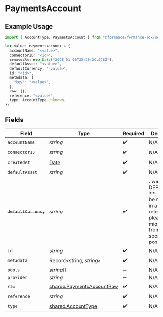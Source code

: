 # PaymentsAccount

## Example Usage

```typescript
import { AccountType, PaymentsAccount } from "@formance/formance-sdk/sdk/models/shared";

let value: PaymentsAccount = {
  accountName: "<value>",
  connectorID: "<id>",
  createdAt: new Date("2025-01-03T23:23:29.876Z"),
  defaultAsset: "<value>",
  defaultCurrency: "<value>",
  id: "<id>",
  metadata: {
    "key": "<value>",
  },
  raw: {},
  reference: "<value>",
  type: AccountType.Unknown,
};
```

## Fields

| Field                                                                                                                   | Type                                                                                                                    | Required                                                                                                                | Description                                                                                                             |
| ----------------------------------------------------------------------------------------------------------------------- | ----------------------------------------------------------------------------------------------------------------------- | ----------------------------------------------------------------------------------------------------------------------- | ----------------------------------------------------------------------------------------------------------------------- |
| `accountName`                                                                                                           | *string*                                                                                                                | :heavy_check_mark:                                                                                                      | N/A                                                                                                                     |
| `connectorID`                                                                                                           | *string*                                                                                                                | :heavy_check_mark:                                                                                                      | N/A                                                                                                                     |
| `createdAt`                                                                                                             | [Date](https://developer.mozilla.org/en-US/docs/Web/JavaScript/Reference/Global_Objects/Date)                           | :heavy_check_mark:                                                                                                      | N/A                                                                                                                     |
| `defaultAsset`                                                                                                          | *string*                                                                                                                | :heavy_check_mark:                                                                                                      | N/A                                                                                                                     |
| ~~`defaultCurrency`~~                                                                                                   | *string*                                                                                                                | :heavy_check_mark:                                                                                                      | : warning: ** DEPRECATED **: This will be removed in a future release, please migrate away from it as soon as possible. |
| `id`                                                                                                                    | *string*                                                                                                                | :heavy_check_mark:                                                                                                      | N/A                                                                                                                     |
| `metadata`                                                                                                              | Record<string, *string*>                                                                                                | :heavy_check_mark:                                                                                                      | N/A                                                                                                                     |
| `pools`                                                                                                                 | *string*[]                                                                                                              | :heavy_minus_sign:                                                                                                      | N/A                                                                                                                     |
| `provider`                                                                                                              | *string*                                                                                                                | :heavy_minus_sign:                                                                                                      | N/A                                                                                                                     |
| `raw`                                                                                                                   | [shared.PaymentsAccountRaw](../../../sdk/models/shared/paymentsaccountraw.md)                                           | :heavy_check_mark:                                                                                                      | N/A                                                                                                                     |
| `reference`                                                                                                             | *string*                                                                                                                | :heavy_check_mark:                                                                                                      | N/A                                                                                                                     |
| `type`                                                                                                                  | [shared.AccountType](../../../sdk/models/shared/accounttype.md)                                                         | :heavy_check_mark:                                                                                                      | N/A                                                                                                                     |